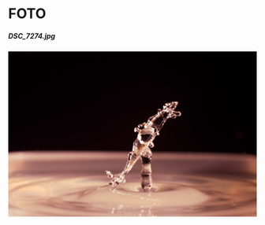 # FOTO
##### DSC_7274.jpg
![alt text](https://github.com/kocevjak/qappka/blob/main/foto/DSC_7274.jpg?raw=true)
